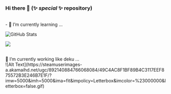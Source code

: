### Hi there 👋 (✨ _special_ ✨ repository)
<br>
- 🌱 I’m currently learning ...
<br>
      
 <!-- ![](https://github-readme-stats.vercel.app/api?username=garrati-0k&show_icons=true&theme=dracula&border_radius=5&include_all_commits=true) -->
      
![GitHub Stats](https://github-readme-stats.vercel.app/api?username=corrado98ggg&line_height=31.5&theme=onedark&show_icons=true&count_private=true&include_all_commits=true&hide=contribs,stars)
<!-- ![Top Langs](https://github-readme-stats.vercel.app/api/top-langs/?username=corrado98ggg&layout=compact&theme=onedark&show)
-->

![](https://github-profile-summary-cards.vercel.app/api/cards/profile-details?username=vn7n24fzkq&theme=vue)

<br>
🔭 I’m currently working like deku ...
<br>
![Alt Text](https://steamuserimages-a.akamaihd.net/ugc/892140884766068084/49C4AC8F1BF89B4C3117EEF875572B3E246B7E1F/?imw=5000&imh=5000&ima=fit&impolicy=Letterbox&imcolor=%23000000&letterbox=false.gif)


<!--
**corrado98ggg/corrado98ggg** is a ✨ _special_ ✨ repository because its `README.md` (this file) appears on your GitHub profile.

Here are some ideas to get you started:

- 🔭 I’m currently working on ...
- 🌱 I’m currently learning ...
- 👯 I’m looking to collaborate on ...
- 🤔 I’m looking for help with ...
- 💬 Ask me about ...
- 📫 How to reach me: ...
- 😄 Pronouns: ...
- ⚡ Fun fact: ...
-->
